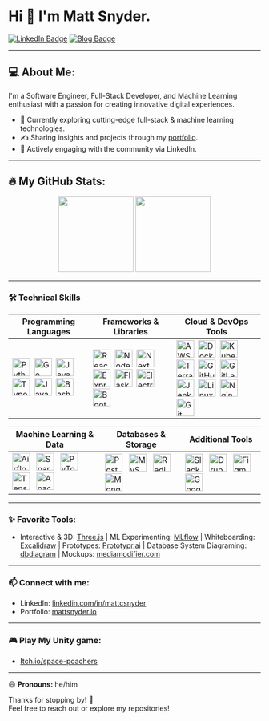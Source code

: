 # Hi 👋 I'm Matt Snyder.

[![LinkedIn Badge](https://img.shields.io/badge/-LinkedIn-blue?style=flat&logo=Linkedin&logoColor=white)](https://www.linkedin.com/in/mattcsnyder/)
[![Blog Badge](https://img.shields.io/badge/-Blog-orange?style=flat&logo=hashnode&logoColor=white)](https://mattsnyder.io)

---

## 💻 About Me:

I'm a Software Engineer, Full-Stack Developer, and Machine Learning enthusiast with a passion for creating innovative digital experiences.

- 🔭 Currently exploring cutting-edge full-stack & machine learning technologies.
- ✍️ Sharing insights and projects through my [portfolio](https://mattsnyder.io).
- 📢 Actively engaging with the community via LinkedIn.

---

## 🔥 My GitHub Stats:

<p align="center">
  <img height="150em" src="https://github-readme-stats.vercel.app/api/top-langs/?username=mattcsnyder&theme=radical&layout=compact&count_private=true&include_all_commits=true" />
  <img height="150em" src="https://github-readme-stats.vercel.app/api?username=mattcsnyder&theme=radical&layout=compact&count_private=true&include_all_commits=true&rank_icon=github" />
</p>

---

### 🛠️ **Technical Skills**

| Programming Languages | Frameworks & Libraries | Cloud & DevOps Tools |
|-----------------------|------------------------|----------------------|
| <img src="https://cdn.jsdelivr.net/gh/devicons/devicon/icons/python/python-original.svg" alt="Python" width="35"/>&nbsp; <img src="https://cdn.jsdelivr.net/gh/devicons/devicon/icons/go/go-original.svg" alt="Go" width="35"/>&nbsp; <img src="https://cdn.jsdelivr.net/gh/devicons/devicon/icons/javascript/javascript-original.svg" alt="JavaScript" width="35"/>&nbsp; <img src="https://cdn.jsdelivr.net/gh/devicons/devicon/icons/typescript/typescript-original.svg" alt="TypeScript" width="35"/>&nbsp; <img src="https://cdn.jsdelivr.net/gh/devicons/devicon/icons/java/java-original.svg" alt="Java" width="35"/>&nbsp; <img src="https://cdn.jsdelivr.net/gh/devicons/devicon/icons/bash/bash-original.svg" alt="Bash" width="35"/> | <img src="https://cdn.jsdelivr.net/gh/devicons/devicon/icons/react/react-original.svg" alt="React" width="35"/>&nbsp; <img src="https://cdn.jsdelivr.net/gh/devicons/devicon/icons/nodejs/nodejs-original.svg" alt="Node.js" width="35"/>&nbsp; <img src="https://cdn.jsdelivr.net/gh/devicons/devicon/icons/nextjs/nextjs-original.svg" alt="Next.js" width="35"/>&nbsp; <img src="https://cdn.jsdelivr.net/gh/devicons/devicon/icons/express/express-original.svg" alt="Express.js" width="35"/>&nbsp; <img src="https://cdn.jsdelivr.net/gh/devicons/devicon/icons/flask/flask-original.svg" alt="Flask" width="35"/>&nbsp; <img src="https://cdn.jsdelivr.net/gh/devicons/devicon/icons/electron/electron-original.svg" alt="Electron" width="35"/>&nbsp; <img src="https://cdn.jsdelivr.net/gh/devicons/devicon/icons/bootstrap/bootstrap-original.svg" alt="Bootstrap" width="35"/> | <img src="https://cdn.jsdelivr.net/gh/devicons/devicon/icons/amazonwebservices/amazonwebservices-original-wordmark.svg" alt="AWS" width="35"/>&nbsp; <img src="https://cdn.jsdelivr.net/gh/devicons/devicon/icons/docker/docker-original.svg" alt="Docker" width="35"/>&nbsp; <img src="https://cdn.jsdelivr.net/gh/devicons/devicon/icons/kubernetes/kubernetes-original.svg" alt="Kubernetes" width="35"/>&nbsp; <img src="https://cdn.jsdelivr.net/gh/devicons/devicon/icons/terraform/terraform-original.svg" alt="Terraform" width="35"/>&nbsp; <img src="https://cdn.jsdelivr.net/gh/devicons/devicon/icons/githubactions/githubactions-original.svg" alt="GitHub Actions" width="35"/>&nbsp; <img src="https://cdn.jsdelivr.net/gh/devicons/devicon/icons/gitlab/gitlab-original.svg" alt="GitLab CI/CD" width="35"/>&nbsp; <img src="https://cdn.jsdelivr.net/gh/devicons/devicon/icons/jenkins/jenkins-original.svg" alt="Jenkins" width="35"/>&nbsp; <img src="https://cdn.jsdelivr.net/gh/devicons/devicon/icons/linux/linux-original.svg" alt="Linux" width="35"/>&nbsp; <img src="https://cdn.jsdelivr.net/gh/devicons/devicon/icons/nginx/nginx-original.svg" alt="Nginx" width="35"/>&nbsp; <img src="https://cdn.jsdelivr.net/gh/devicons/devicon/icons/git/git-original.svg" alt="Git" width="35"/> |

| Machine Learning & Data | Databases & Storage | Additional Tools |
|-------------------------|---------------------|------------------|
| <img src="https://cdn.jsdelivr.net/gh/devicons/devicon/icons/apacheairflow/apacheairflow-original.svg" alt="Airflow" width="35"/> &nbsp; <img src="https://cdn.jsdelivr.net/gh/devicons/devicon/icons/apachekafka/apachekafka-original.svg" alt="Spark/Kafka" width="35"/> &nbsp; <img src="https://cdn.jsdelivr.net/gh/devicons/devicon/icons/pytorch/pytorch-original.svg" alt="PyTorch" width="35"/> &nbsp; <img src="https://cdn.jsdelivr.net/gh/devicons/devicon/icons/tensorflow/tensorflow-original.svg" alt="TensorFlow/MLflow" width="35"/> &nbsp; <img src="https://cdn.jsdelivr.net/gh/devicons/devicon/icons/apache/apache-original.svg" alt="Apache" width="35"/> | <img src="https://cdn.jsdelivr.net/gh/devicons/devicon/icons/postgresql/postgresql-original.svg" alt="PostgreSQL" width="35"/> &nbsp; <img src="https://cdn.jsdelivr.net/gh/devicons/devicon/icons/mysql/mysql-original.svg" alt="MySQL" width="35"/> &nbsp; <img src="https://cdn.jsdelivr.net/gh/devicons/devicon/icons/redis/redis-original.svg" alt="Redis" width="35"/> &nbsp; <img src="https://cdn.jsdelivr.net/gh/devicons/devicon/icons/mongodb/mongodb-original.svg" alt="MongoDB" width="35"/> | <img src="https://cdn.jsdelivr.net/gh/devicons/devicon/icons/slack/slack-original.svg" alt="Slack" width="35"/> &nbsp; <img src="https://cdn.jsdelivr.net/gh/devicons/devicon/icons/drupal/drupal-original.svg" alt="Drupal" width="35"/> &nbsp; <img src="https://cdn.jsdelivr.net/gh/devicons/devicon/icons/figma/figma-original.svg" alt="Figma" width="35"/> &nbsp; <img src="https://cdn.jsdelivr.net/gh/devicons/devicon/icons/google/google-original.svg" alt="Google Analytics" width="35"/> |

---

### ✨ Favorite Tools:
- Interactive & 3D: [Three.js](https://threejs.org) | ML Experimenting: [MLflow](https://mlflow.org) | Whiteboarding: [Excalidraw](https://excalidraw.com) | Prototypes: [Prototypr.ai](https://prototypr.io/) | Database System Diagraming: [dbdiagram](https://dbdiagram.io) | Mockups: [mediamodifier.com](https://mediamodifier.com/mockup/)

---

### 📫 Connect with me:
- LinkedIn: [linkedin.com/in/mattcsnyder](https://www.linkedin.com/in/mattcsnyder/)
- Portfolio: [mattsnyder.io](https://mattsnyder.io)

---

### 🎮 Play My Unity game:
- [Itch.io/space-poachers](https://snooder.itch.io/space-poachers)

---

😄 **Pronouns:** he/him

Thanks for stopping by! 👋  
Feel free to reach out or explore my repositories!
